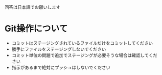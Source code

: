回答は日本語でお願いします

# Git操作について
- コミットはステージングされているファイルだけをコミットしてください
- 勝手にファイルをステージングしないでください
- コミット単位の問題で追加でステージングが必要そうな場合は確認してください
- 指示があるまで絶対にプッシュはしないでください
